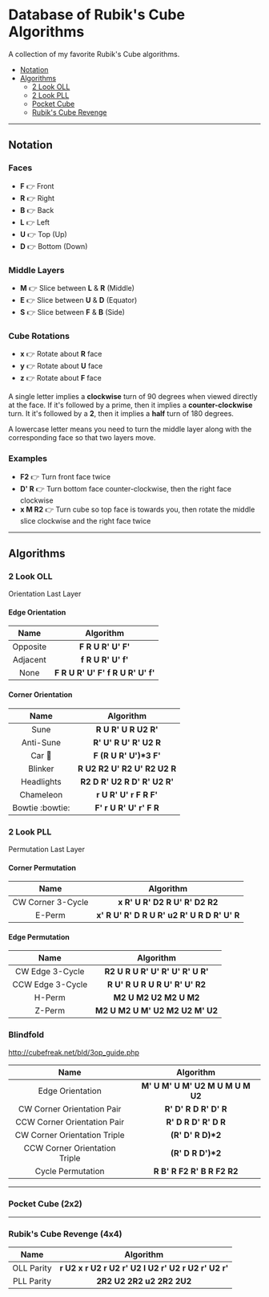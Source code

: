 # Database of Rubik's Cube Algorithms

A collection of my favorite Rubik's Cube algorithms.

* [Notation](#Notation)
* [Algorithms](#Algorithms)
  * [2 Look OLL](#2-Look-OLL)
  * [2 Look PLL](#2-Look-PLL)
  * [Pocket Cube](#Pocket-Cube)
  * [Rubik's Cube Revenge](#Rubiks-Cube-Revenge)

***

## Notation

### Faces
* __F__ :point_right: Front
* __R__ :point_right: Right
* __B__ :point_right: Back
* __L__ :point_right: Left
* __U__ :point_right: Top (Up)
* __D__ :point_right: Bottom (Down)

### Middle Layers
* __M__ :point_right: Slice between __L__ & __R__ (Middle)
* __E__ :point_right: Slice between __U__ & __D__ (Equator)
* __S__ :point_right: Slice between __F__ & __B__ (Side)

### Cube Rotations
* __x__ :point_right: Rotate about __R__ face
* __y__ :point_right: Rotate about __U__ face
* __z__ :point_right: Rotate about __F__ face

A single letter implies a __clockwise__ turn of 90 degrees when viewed directly at the face. If it's followed by a prime, then it implies a __counter-clockwise__ turn. It it's followed by a __2__, then it implies a __half__ turn of 180 degrees.

A lowercase letter means you need to turn the middle layer along with the corresponding face so that two layers move.

### Examples
* __F2__ :point_right: Turn front face twice
* __D' R__ :point_right: Turn bottom face counter-clockwise, then the right face clockwise
* __x M R2__ :point_right: Turn cube so top face is towards you, then rotate the middle slice clockwise and the right face twice

***

## Algorithms

### 2 Look OLL
Orientation Last Layer

#### Edge Orientation
| Name              | Algorithm                                             |
|:-----------------:|:-----------------------------------------------------:|
| Opposite          | __F R U R' U' F'__                                    |
| Adjacent          | __f R U R' U' f'__                                    |
| None              | __F R U R' U' F' f R U R' U' f'__                     |

#### Corner Orientation
| Name              | Algorithm                                             |
|:-----------------:|:-----------------------------------------------------:|
| Sune              | __R U R' U R U2 R'__                                  |
| Anti-Sune         | __R' U' R U' R' U2 R__                                |
| Car :car:         | __F (R U R' U')*3 F'__                                |
| Blinker           | __R U2 R2 U' R2 U' R2 U2 R__                          |
| Headlights        | __R2 D R' U2 R D' R' U2 R'__                          |
| Chameleon         | __r U R' U' r F R F'__                                |
| Bowtie :bowtie:   | __F' r U R' U' r' F R__                               |

### 2 Look PLL
Permutation Last Layer

#### Corner Permutation
| Name              | Algorithm                                             |
|:-----------------:|:-----------------------------------------------------:|
| CW Corner 3-Cycle | __x R' U R' D2 R U' R' D2 R2__                        |
| E-Perm            | __x' R U' R' D R U R' u2 R' U R D R' U' R__           |

#### Edge Permutation
| Name              | Algorithm                                             |
|:-----------------:|:-----------------------------------------------------:|
| CW Edge 3-Cycle   | __R2 U R U R' U' R' U' R' U R'__                      |
| CCW Edge 3-Cycle  | __R U' R U R U R U' R' U' R2__                        |
| H-Perm            | __M2 U M2 U2 M2 U M2__                                |
| Z-Perm            | __M2 U M2 U M' U2 M2 U2 M' U2__                       |

### Blindfold
http://cubefreak.net/bld/3op_guide.php

| Name              | Algorithm                                             |
|:-----------------:|:-----------------------------------------------------:|
| Edge Orientation  | __M' U M' U M' U2 M U M U M U2__                      |
| CW Corner Orientation Pair | __R' D' R D R' D' R__                        |
| CCW Corner Orientation Pair | __R' D R D' R' D R__                        |
| CW Corner Orientation Triple | __(R' D' R D)*2__                          |
| CCW Corner Orientation Triple | __(R' D R D')*2__                         |
| Cycle Permutation | __R B' R F2 R' B R F2 R2__                            |

***
### Pocket Cube (2x2)

***
### Rubik's Cube Revenge (4x4)
| Name              | Algorithm                                             |
|:-----------------:|:-----------------------------------------------------:|
| OLL Parity        | __r U2 x r U2 r U2 r' U2 l U2 r' U2 r U2 r' U2 r'__   |
| PLL Parity        | __2R2 U2 2R2 u2 2R2 2U2__                             |
